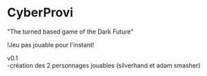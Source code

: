 # CyberProvi

"The turned based game of the Dark Future"<br>

!Jeu pas jouable pour l'instant!<br>

v0.1<br>
-création des 2 personnages jouables (silverhand et adam smasher)<br>
